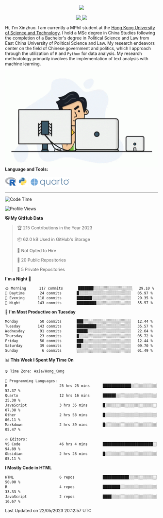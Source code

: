 <div align='center'>
<img src='https://readme-typing-svg.herokuapp.com?font=ubuntu&color=4d3900&center=true&lines=HKUST+Mphil+in+SOSC;Focus+on+China;Code+for+PoliSci'/>
</div>

<p align='center'>
 <a href='https://www.linkedin.com/in/xinzhuo-huang-5161011ba/' target='_blank'>
        <img src='https://img.shields.io/badge/linkedin%20-%230077B5.svg?&style=for-the-badge&logo=linkedin&logoColor=white'/>
    </a>
 <a href='https://twitter.com/HsinchoH' target='_blank'>
        <img src='https://img.shields.io/badge/Twitter-1DA1F2?style=for-the-badge&logo=twitter&logoColor=white'/>
    </a>
    </p>
    
Hi, I'm Xinzhuo. I am currently a MPhil student at the [Hong Kong University of Science and Technology](https://sosc.hkust.edu.hk/node/613). I hold a MSc degree in China Studies following the completion of a Bachelor's degree in Political Science and Law from East China University of Political Science and Law. My research endeavors center on the field of Chinese government and politics, which I approach through the utilization of `R` and `Python` for data analysis. My research methodology primarily involves the implementation of text analysis with machine learning.




<img align='right' src="https://github.com/xinzhuohkust/xinzhuohkust/blob/main/programmer.gif" width="590">



**Language and Tools:**  

<code><img height="36" src="https://raw.githubusercontent.com/github/explore/80688e429a7d4ef2fca1e82350fe8e3517d3494d/topics/r/r.png"></code>
<code><img height="36" src="https://raw.githubusercontent.com/github/explore/80688e429a7d4ef2fca1e82350fe8e3517d3494d/topics/python/python.png"></code>
<code><img height="32" src="https://github.com/quarto-dev/quarto-r/blob/main/man/figures/quarto.png"></code>

---
<!--START_SECTION:waka-->
![Code Time](http://img.shields.io/badge/Code%20Time-546%20hrs%2029%20mins-blue)

![Profile Views](http://img.shields.io/badge/Profile%20Views-120-blue)

**🐱 My GitHub Data** 

> 🏆 215 Contributions in the Year 2023
 > 
> 📦 62.0 kB Used in GitHub's Storage 
 > 
> 🚫 Not Opted to Hire
 > 
> 📜 20 Public Repositories 
 > 
> 🔑 5 Private Repositories  
 > 
**I'm a Night 🦉** 

```text
🌞 Morning      117 commits       ███████░░░░░░░░░░░░░░░░░░   29.10 % 
🌆 Daytime       24 commits       █░░░░░░░░░░░░░░░░░░░░░░░░   05.97 % 
🌃 Evening      118 commits       ███████░░░░░░░░░░░░░░░░░░   29.35 % 
🌙 Night        143 commits       █████████░░░░░░░░░░░░░░░░   35.57 % 

```
📅 **I'm Most Productive on Tuesday** 

```text
Monday          50 commits       ███░░░░░░░░░░░░░░░░░░░░░░   12.44 % 
Tuesday        143 commits       █████████░░░░░░░░░░░░░░░░   35.57 % 
Wednesday       91 commits       █████░░░░░░░░░░░░░░░░░░░░   22.64 % 
Thursday        23 commits       █░░░░░░░░░░░░░░░░░░░░░░░░   05.72 % 
Friday          50 commits       ███░░░░░░░░░░░░░░░░░░░░░░   12.44 % 
Saturday        39 commits       ██░░░░░░░░░░░░░░░░░░░░░░░   09.70 % 
Sunday           6 commits       ░░░░░░░░░░░░░░░░░░░░░░░░░   01.49 % 

```


📊 **This Week I Spent My Time On** 

```text
⌚︎ Time Zone: Asia/Hong_Kong

💬 Programming Languages: 
R                        25 hrs 25 mins      █████████████░░░░░░░░░░░░   52.37 % 
Quarto                   12 hrs 16 mins      ██████░░░░░░░░░░░░░░░░░░░   25.30 % 
JavaScript               3 hrs 35 mins       █░░░░░░░░░░░░░░░░░░░░░░░░   07.38 % 
Other                    2 hrs 58 mins       █░░░░░░░░░░░░░░░░░░░░░░░░   06.11 % 
Markdown                 2 hrs 39 mins       █░░░░░░░░░░░░░░░░░░░░░░░░   05.47 % 

🔥 Editors: 
VS Code                  46 hrs 4 mins       ███████████████████████░░   94.89 % 
Obsidian                 2 hrs 28 mins       █░░░░░░░░░░░░░░░░░░░░░░░░   05.11 % 

```

**I Mostly Code in HTML** 

```text
HTML                     6 repos             ████████████░░░░░░░░░░░░░   50.00 % 
R                        4 repos             ████████░░░░░░░░░░░░░░░░░   33.33 % 
JavaScript               2 repos             ████░░░░░░░░░░░░░░░░░░░░░   16.67 % 

```



 Last Updated on 22/05/2023 20:12:57 UTC
<!--END_SECTION:waka-->
    
    
    
    
    
    
    
    
